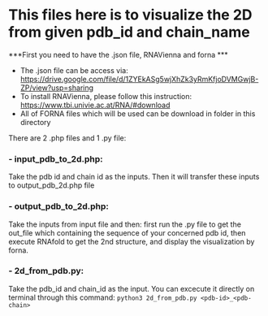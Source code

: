# This files here is to visualize the 2D from given pdb_id and chain_name

  ***First you need to have the .json file, RNAVienna and forna ***
- The .json file can be access via: https://drive.google.com/file/d/1ZYEkASg5wjXhZk3yRmKfjoDVMGwjB-ZP/view?usp=sharing
- To install RNAVienna, please follow this instruction: https://www.tbi.univie.ac.at/RNA/#download 
- All of FORNA files which will be used can be download in <htdocs> folder in this directory
  
There are 2 .php files and 1 .py file:
  ### - input_pdb_to_2d.php: 
Take the pdb id and chain id as the inputs. Then it will transfer these inputs to output_pdb_2d.php file
  
  ### - output_pdb_to_2d.php:
Take the inputs from input file and then: first run the .py file to get the out_file which containing the sequence of your concerned pdb id, then execute RNAfold to get the 2nd structure, and display the visualization by forna.
  
  ### - 2d_from_pdb.py:
Take the pdb_id and chain_id as the input. You can excecute it directly on terminal through this command:
  `python3 2d_from_pdb.py <pdb-id>_<pdb-chain>`
  
  
